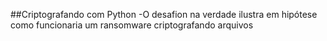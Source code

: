 ##Criptografando com Python
-O desafion na verdade ilustra em hipótese como funcionaria um ransomware criptografando arquivos
